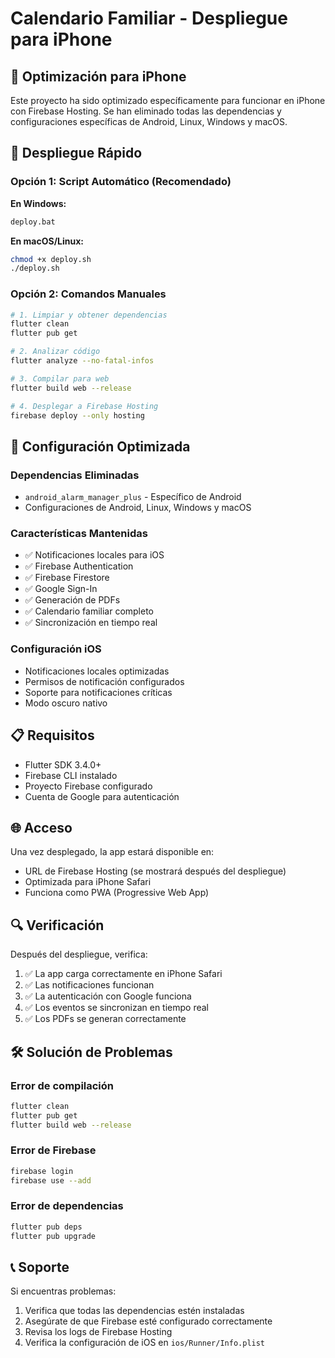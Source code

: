 # Calendario Familiar - Despliegue para iPhone

## 📱 Optimización para iPhone

Este proyecto ha sido optimizado específicamente para funcionar en iPhone con Firebase Hosting. Se han eliminado todas las dependencias y configuraciones específicas de Android, Linux, Windows y macOS.

## 🚀 Despliegue Rápido

### Opción 1: Script Automático (Recomendado)

**En Windows:**
```bash
deploy.bat
```

**En macOS/Linux:**
```bash
chmod +x deploy.sh
./deploy.sh
```

### Opción 2: Comandos Manuales

```bash
# 1. Limpiar y obtener dependencias
flutter clean
flutter pub get

# 2. Analizar código
flutter analyze --no-fatal-infos

# 3. Compilar para web
flutter build web --release

# 4. Desplegar a Firebase Hosting
firebase deploy --only hosting
```

## 🔧 Configuración Optimizada

### Dependencias Eliminadas
- `android_alarm_manager_plus` - Específico de Android
- Configuraciones de Android, Linux, Windows y macOS

### Características Mantenidas
- ✅ Notificaciones locales para iOS
- ✅ Firebase Authentication
- ✅ Firebase Firestore
- ✅ Google Sign-In
- ✅ Generación de PDFs
- ✅ Calendario familiar completo
- ✅ Sincronización en tiempo real

### Configuración iOS
- Notificaciones locales optimizadas
- Permisos de notificación configurados
- Soporte para notificaciones críticas
- Modo oscuro nativo

## 📋 Requisitos

- Flutter SDK 3.4.0+
- Firebase CLI instalado
- Proyecto Firebase configurado
- Cuenta de Google para autenticación

## 🌐 Acceso

Una vez desplegado, la app estará disponible en:
- URL de Firebase Hosting (se mostrará después del despliegue)
- Optimizada para iPhone Safari
- Funciona como PWA (Progressive Web App)

## 🔍 Verificación

Después del despliegue, verifica:
1. ✅ La app carga correctamente en iPhone Safari
2. ✅ Las notificaciones funcionan
3. ✅ La autenticación con Google funciona
4. ✅ Los eventos se sincronizan en tiempo real
5. ✅ Los PDFs se generan correctamente

## 🛠️ Solución de Problemas

### Error de compilación
```bash
flutter clean
flutter pub get
flutter build web --release
```

### Error de Firebase
```bash
firebase login
firebase use --add
```

### Error de dependencias
```bash
flutter pub deps
flutter pub upgrade
```

## 📞 Soporte

Si encuentras problemas:
1. Verifica que todas las dependencias estén instaladas
2. Asegúrate de que Firebase esté configurado correctamente
3. Revisa los logs de Firebase Hosting
4. Verifica la configuración de iOS en `ios/Runner/Info.plist`



